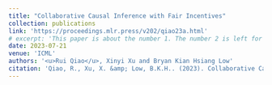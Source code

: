 ```yaml
---
title: "Collaborative Causal Inference with Fair Incentives"
collection: publications
link: 'https://proceedings.mlr.press/v202/qiao23a.html'
# excerpt: 'This paper is about the number 1. The number 2 is left for future work.'
date: 2023-07-21
venue: 'ICML'
authors: '<u>Rui Qiao</u>, Xinyi Xu and Bryan Kian Hsiang Low'
citation: 'Qiao, R., Xu, X. &amp; Low, B.K.H.. (2023). Collaborative Causal Inference with Fair Incentives. In <i>Proceedings of the 40th International Conference on Machine Learning</i>, 2023.'
---
```


<!-- [Download paper here](https://proceedings.mlr.press/v202/qiao23a/qiao23a.pdf) -->

<!-- Recommended citation: Your Name, You. (2009). "Paper Title Number 1." <i>Journal 1</i>. 1(1). -->